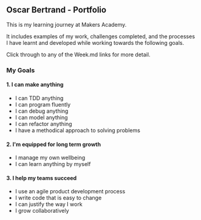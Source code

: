 ## Oscar Bertrand - Portfolio

This is my learning journey at Makers Academy.

It includes examples of my work, challenges completed, and the processes I have learnt and developed while working towards the following goals.

Click through to any of the Week.md links for more detail.

### My Goals
#### 1. I can make anything
- I can TDD anything
- I can program fluently
- I can debug anything
- I can model anything
- I can refactor anything
- I have a methodical approach to solving problems
#### 2. I'm equipped for long term growth
- I manage my own wellbeing
- I can learn anything by myself
#### 3. I help my teams succeed
- I use an agile product development process
- I write code that is easy to change
- I can justify the way I work
- I grow collaboratively
